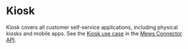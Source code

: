 # Kiosk

Kiosk covers all customer self-service applications, including physical kiosks and mobile apps.
See the [Kiosk use case](https://mews-systems.gitbook.io/connector-api/use-cases/kiosk) in the [Mews Connector API](https://mews-systems.gitbook.io/connector-api).
